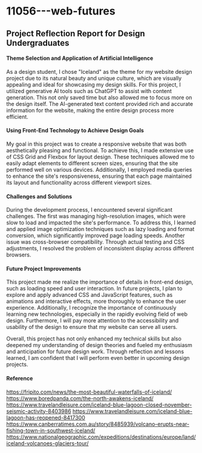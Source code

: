 # 11056---web-futures
## Project Reflection Report for Design Undergraduates

#### Theme Selection and Application of Artificial Intelligence
As a design student, I chose "Iceland" as the theme for my website design project due to its natural beauty and unique culture, which are visually appealing and ideal for showcasing my design skills. For this project, I utilized generative AI tools such as ChatGPT to assist with content generation. This not only saved time but also allowed me to focus more on the design itself. The AI-generated text content provided rich and accurate information for the website, making the entire design process more efficient.

#### Using Front-End Technology to Achieve Design Goals
My goal in this project was to create a responsive website that was both aesthetically pleasing and functional. To achieve this, I made extensive use of CSS Grid and Flexbox for layout design. These techniques allowed me to easily adapt elements to different screen sizes, ensuring that the site performed well on various devices. Additionally, I employed media queries to enhance the site's responsiveness, ensuring that each page maintained its layout and functionality across different viewport sizes.

#### Challenges and Solutions
During the development process, I encountered several significant challenges. The first was managing high-resolution images, which were slow to load and impacted the site's performance. To address this, I learned and applied image optimization techniques such as lazy loading and format conversion, which significantly improved page loading speeds. Another issue was cross-browser compatibility. Through actual testing and CSS adjustments, I resolved the problem of inconsistent display across different browsers.

#### Future Project Improvements
This project made me realize the importance of details in front-end design, such as loading speed and user interaction. In future projects, I plan to explore and apply advanced CSS and JavaScript features, such as animations and interactive effects, more thoroughly to enhance the user experience. Additionally, I recognize the importance of continuously learning new technologies, especially in the rapidly evolving field of web design. Furthermore, I will pay more attention to the accessibility and usability of the design to ensure that my website can serve all users.

Overall, this project has not only enhanced my technical skills but also deepened my understanding of design theories and fueled my enthusiasm and anticipation for future design work. Through reflection and lessons learned, I am confident that I will perform even better in upcoming design projects.

#### Reference
https://fripito.com/news/the-most-beautiful-waterfalls-of-iceland/
https://www.boredpanda.com/the-north-awakens-iceland/
https://www.travelandleisure.com/iceland-blue-lagoon-closed-november-seismic-activity-8403986
https://www.travelandleisure.com/iceland-blue-lagoon-has-reopened-8417300
https://www.canberratimes.com.au/story/8485939/volcano-erupts-near-fishing-town-in-southwest-iceland/
https://www.nationalgeographic.com/expeditions/destinations/europe/land/iceland-volcanoes-glaciers-tour/
